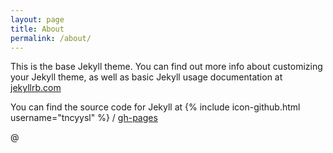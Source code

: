 ```yaml
---
layout: page
title: About
permalink: /about/
---
```


This is the base Jekyll theme. You can find out more info about customizing your Jekyll theme, as well as basic Jekyll usage documentation at [jekyllrb.com](http://jekyllrb.com/)

You can find the source code for Jekyll at
{% include icon-github.html username="tncyysl" %} /
[gh-pages](https://github.com/tncyysl/tncyysl.github.io)


@